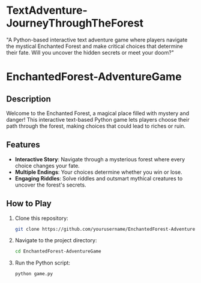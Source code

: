 # TextAdventure-JourneyThroughTheForest
"A Python-based interactive text adventure game where players navigate the mystical Enchanted Forest and make critical choices that determine their fate. Will you uncover the hidden secrets or meet your doom?"
# EnchantedForest-AdventureGame

## Description
Welcome to the Enchanted Forest, a magical place filled with mystery and danger! This interactive text-based Python game lets players choose their path through the forest, making choices that could lead to riches or ruin.

## Features
- **Interactive Story**: Navigate through a mysterious forest where every choice changes your fate.
- **Multiple Endings**: Your choices determine whether you win or lose.
- **Engaging Riddles**: Solve riddles and outsmart mythical creatures to uncover the forest's secrets.

## How to Play
1. Clone this repository:
    ```bash
    git clone https://github.com/yourusername/EnchantedForest-AdventureGame.git
    ```
2. Navigate to the project directory:
    ```bash
    cd EnchantedForest-AdventureGame
    ```
3. Run the Python script:
    ```bash
    python game.py
    ```
